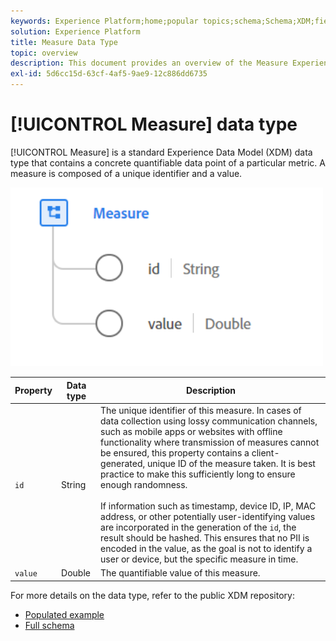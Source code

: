 ```yaml
---
keywords: Experience Platform;home;popular topics;schema;Schema;XDM;fields;schemas;Schemas;measure;datatype;data-type;data type;
solution: Experience Platform
title: Measure Data Type
topic: overview
description: This document provides an overview of the Measure Experience Data Model (XDM) data type.
exl-id: 5d6cc15d-63cf-4af5-9ae9-12c886dd6735
---
```

# [!UICONTROL Measure] data type

[!UICONTROL Measure] is a standard Experience Data Model (XDM) data type that contains a concrete quantifiable data point of a particular metric. A measure is composed of a unique identifier and a value.

<img src='../images/data-types/measure.PNG' width=500 /><br />

| Property | Data type | Description |
| --- | --- | --- |
| `id` | String | The unique identifier of this measure. In cases of data collection using lossy communication channels, such as mobile apps or websites with offline functionality where transmission of measures cannot be ensured, this property contains a client-generated, unique ID of the measure taken. It is best practice to make this sufficiently long to ensure enough randomness. <br><br> If information such as timestamp, device ID, IP, MAC address, or other potentially user-identifying values are incorporated in the generation of the `id`, the result should be hashed. This ensures that no PII is encoded in the value, as the goal is not to identify a user or device, but the specific measure in time. |
| `value` | Double | The quantifiable value of this measure. |

For more details on the data type, refer to the public XDM repository:

* [Populated example](https://github.com/adobe/xdm/blob/master/components/datatypes/data/measure.example.1.json)
* [Full schema](https://github.com/adobe/xdm/blob/master/components/datatypes/data/measure.schema.json)

